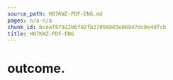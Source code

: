 ```yaml
---
source_path: H07KWZ-PDF-ENG.md
pages: n/a-n/a
chunk_id: bceaf87922b6f02fb27056803e06947dc0e4dfcb
title: H07KWZ-PDF-ENG
---
```

# outcome.
